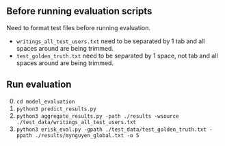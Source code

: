 ## Before running evaluation scripts

Need to format test files before running evaluation.

-   `writings_all_test_users.txt` need to be separated by 1 tab and all spaces around are being trimmed.
-   `test_golden_truth.txt` need to be separated by 1 space, not tab and all spaces around are being trimmed.

## Run evaluation

0. `cd model_evaluation`
1. `python3 predict_results.py`
2. `python3 aggregate_results.py -path ./results -wsource ./test_data/writings_all_test_users.txt`
3. `python3 erisk_eval.py -gpath ./test_data/test_golden_truth.txt -ppath ./results/mynguyen_global.txt -o 5`
